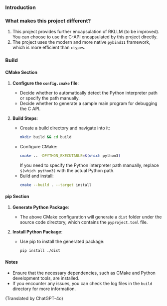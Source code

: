 ### Introduction

### What makes this project different?

1. This project provides further encapsulation of RKLLM (to be improved). You can choose to use the C-API encapsulated by this project directly.
2. The project uses the modern and more native `pybind11` framework, which is more efficient than `ctypes`.

### Build

#### CMake Section

1. **Configure the `config.cmake` file**:
   - Decide whether to automatically detect the Python interpreter path or specify the path manually.
   - Decide whether to generate a sample main program for debugging the C API.

2. **Build Steps**:
   - Create a build directory and navigate into it:
     ```bash
     mkdir build && cd build
     ```
   - Configure CMake:
     ```bash
     cmake .. -DPYTHON_EXECUTABLE=$(which python3)
     ```
     If you need to specify the Python interpreter path manually, replace `$(which python3)` with the actual Python path.
   - Build and install:
     ```bash
     cmake --build . --target install
     ```

#### pip Section

1. **Generate Python Package**:
   - The above CMake configuration will generate a `dist` folder under the source code directory, which contains the `pyproject.toml` file.

2. **Install Python Package**:
   - Use pip to install the generated package:
     ```bash
     pip install ./dist
     ```

#### Notes

- Ensure that the necessary dependencies, such as CMake and Python development tools, are installed.
- If you encounter any issues, you can check the log files in the `build` directory for more information.

(Translated by ChatGPT-4o)